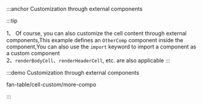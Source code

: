 :::anchor Customization through external components

:::tip

1、 Of course, you can also customize the cell content through external components,This example defines an `OtherComp` component inside the component,You can also use the `import` keyword to import a component as a custom component<br>
2、`renderBodyCell`、`renderHeaderCell`, etc. are also applicable
:::

:::demo Customization through external components

fan-table/cell-custom/more-compo

:::

